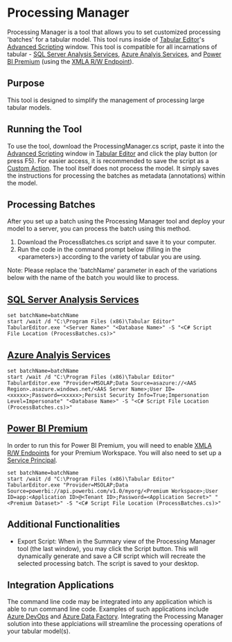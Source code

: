 # Processing Manager

Processing Manager is a tool that allows you to set customized processing 'batches' for a tabular model. This tool runs inside of [Tabular Editor](https://tabulareditor.com/ "Tabular Editor")'s [Advanced Scripting](https://docs.tabulareditor.com/Advanced-Scripting.html "Advanced Scripting") window. This tool is compatible for all incarnations of tabular - [SQL Server Analysis Services](https://docs.microsoft.com/analysis-services/ssas-overview?view=asallproducts-allversions "SQL Server Analysis Services"), [Azure Analyis Services](https://azure.microsoft.com/services/analysis-services/ "Azure Analysis Services"), and [Power BI Premium](https://powerbi.microsoft.com/power-bi-premium/ "Power BI Premium") (using the [XMLA R/W Endpoint](https://docs.microsoft.com/power-bi/admin/service-premium-connect-tools "XMLA R/W Endpoint")).

## Purpose

This tool is designed to simplify the management of processing large tabular models.

## Running the Tool

To use the tool, download the ProcessingManager.cs script, paste it into the [Advanced Scripting](https://docs.tabulareditor.com/Advanced-Scripting.html "Advanced Scripting") window in [Tabular Editor](https://tabulareditor.com/ "Tabular Editor") and click the play button (or press F5). For easier access, it is recommended to save the script as a [Custom Action](https://docs.tabulareditor.com/Custom-Actions.html "Custom Action"). The tool itself does not process the model. It simply saves the instructions for processing the batches as metadata (annotations) within the model.

## Processing Batches

After you set up a batch using the Processing Manager tool and deploy your model to a server, you can process the batch using this method.

1. Download the ProcessBatches.cs script and save it to your computer.
2. Run the code in the command prompt below (filling in the \<parameters\>) according to the variety of tabular you are using.

Note: Please replace the 'batchName' parameter in each of the variations below with the name of the batch you would like to process.

## [SQL Server Analysis Services](https://docs.microsoft.com/analysis-services/ssas-overview?view=asallproducts-allversions "SQL Server Analysis Services")

    set batchName=batchName
    start /wait /d "C:\Program Files (x86)\Tabular Editor" TabularEditor.exe "<Server Name>" "<Database Name>" -S "<C# Script File Location (ProcessBatches.cs)>"

## [Azure Analyis Services](https://azure.microsoft.com/services/analysis-services/ "Azure Analysis Services")

    set batchName=batchName
    start /wait /d "C:\Program Files (x86)\Tabular Editor" TabularEditor.exe "Provider=MSOLAP;Data Source=asazure://<AAS Region>.asazure.windows.net/<AAS Server Name>;User ID=<xxxxx>;Password=<xxxxx>;Persist Security Info=True;Impersonation Level=Impersonate" "<Database Name>" -S "<C# Script File Location (ProcessBatches.cs)>"

## [Power BI Premium](https://powerbi.microsoft.com/power-bi-premium/ "Power BI Premium")

In order to run this for Power BI Premium, you will need to enable [XMLA R/W Endpoints](https://docs.microsoft.com/power-bi/admin/service-premium-connect-tools "XMLA R/W Endpoints") for your Premium Workspace. You will also need to set up a [Service Principal](https://tabulareditor.com/2020/06/02/PBI-SP-Access.html "Setting up a Service Principal").

    set batchName=batchName
    start /wait /d "C:\Program Files (x86)\Tabular Editor" TabularEditor.exe "Provider=MSOLAP;Data Source=powerbi://api.powerbi.com/v1.0/myorg/<Premium Workspace>;User ID=app:<Application ID>@<Tenant ID>;Password=<Application Secret>" "<Premium Dataset>" -S "<C# Script File Location (ProcessBatches.cs)>" 

## Additional Functionalities

* Export Script: When in the Summary view of the Processing Manager tool (the last window), you may click the Script button. This will dynamically generate and save a C# script which will recreate the selected processing batch. The script is saved to your desktop.

## Integration Applications

The command line code may be integrated into any application which is able to run command line code. Examples of such applications include [Azure DevOps](https://azure.microsoft.com/services/devops/ "Azure DevOps") and [Azure Data Factory](https://azure.microsoft.com/services/data-factory/ "Azure Data Factory"). Integrating the Processing Manager solution into these applciations will streamline the processing operations of your tabular model(s).
